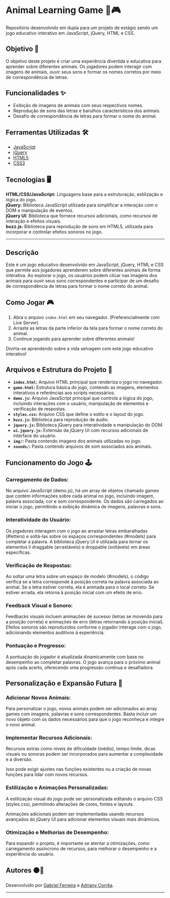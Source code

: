 # Animal Learning Game 🐾🎮

Repositório desenvolvido em dupla para um projeto de estágio sendo um jogo educativo interativo em JavaScript, jQuery, HTML e CSS.

## Objetivo 🎯
O objetivo deste projeto é criar uma experiência divertida e educativa para aprender sobre diferentes animais. Os jogadores podem interagir com imagens de animais, ouvir seus sons e formar os nomes corretos por meio de correspondência de letras.

## Funcionalidades ✨
- Exibição de imagens de animais com seus respectivos nomes.
- Reprodução de sons das letras e barulhos característicos dos animais.
- Desafio de correspondência de letras para formar o nome do animal.

## Ferramentas Utilizadas 🛠️
- [JavaScript](https://developer.mozilla.org/en-US/docs/Web/JavaScript)
- [jQuery](https://jquery.com/)
- [HTML5](https://developer.mozilla.org/en-US/docs/Web/HTML)
- [CSS3](https://developer.mozilla.org/en-US/docs/Web/CSS)

## Tecnologias 🖥️
**HTML/CSS/JavaScript:** Linguagens base para a estruturação, estilização e lógica do jogo.<br>
**jQuery:** Biblioteca JavaScript utilizada para simplificar a interação com o DOM e manipulação de eventos. <br>
**jQuery UI:** Biblioteca que fornece recursos adicionais, como recursos de interação e efeitos visuais. <br>
**buzz.js:** Biblioteca para reprodução de sons em HTML5, utilizada para incorporar e controlar efeitos sonoros no jogo. <br>

---

## Descrição
Este é um jogo educativo desenvolvido em JavaScript, jQuery, HTML e CSS que permite aos jogadores aprenderem sobre diferentes animais de forma interativa. Ao explorar o jogo, os usuários podem clicar nas imagens dos animais para ouvir seus sons correspondentes e participar de um desafio de correspondência de letras para formar o nome correto do animal.

## Como Jogar 🎮
1. Abra o arquivo `index.html` em seu navegador. (Preferencialmente com Live Server)
2. Arraste as letras da parte inferior da tela para formar o nome correto do animal.
3. Continue jogando para aprender sobre diferentes animais!

Divirta-se aprendendo sobre a vida selvagem com este jogo educativo interativo!

## Arquivos e Estrutura do Projeto 📁
- **`index.html`:** Arquivo HTML principal que renderiza o jogo no navegador.
- **`game.html`:** Estrutura básica do jogo, contendo as imagens, elementos interativos e referências aos scripts necessários.
- **`demo.js`:** Arquivo JavaScript principal que controla a lógica do jogo, incluindo interações com o usuário, manipulação de elementos e verificação de respostas.
- **`styles.css`:** Arquivo CSS que define o estilo e o layout do jogo.
- **`buzz.js`:** Biblioteca para reprodução de áudio.
- **`jquery.js`:** Biblioteca jQuery para interatividade e manipulação do DOM.
- **`ui.jquery.js`:** Extensão da jQuery UI com recursos adicionais de interface do usuário.
- **`img/`:** Pasta contendo imagens dos animais utilizadas no jogo.
- **`sounds/`:** Pasta contendo arquivos de som associados aos animais.

## Funcionamento do Jogo 🕹

### Carregamento de Dados:
No arquivo JavaScript (demo.js), há um array de objetos chamado games que contém informações sobre cada animal no jogo, incluindo imagem, palavra associada, cor e som correspondente.
Os dados são carregados ao iniciar o jogo, permitindo a exibição dinâmica de imagens, palavras e sons.
 
### Interatividade do Usuário:
Os jogadores interagem com o jogo ao arrastar letras embaralhadas (#letters) e soltá-las sobre os espaços correspondentes (#models) para completar a palavra.
A biblioteca jQuery UI é utilizada para tornar os elementos li draggable (arrastáveis) e droppable (soltáveis) em áreas específicas.
 
### Verificação de Respostas:
Ao soltar uma letra sobre um espaço de modelo (#models), o código verifica se a letra corresponde à posição correta na palavra associada ao animal.
Se a letra estiver correta, ela é animada para o local correto. Se estiver errada, ela retorna à posição inicial com um efeito de erro.
 
### Feedback Visual e Sonoro:
Feedbacks visuais incluem animações de sucesso (letras se movendo para a posição correta) e animações de erro (letras retornando à posição inicial).
Efeitos sonoros são reproduzidos conforme o jogador interage com o jogo, adicionando elementos auditivos à experiência.
 
### Pontuação e Progresso:
A pontuação do jogador é atualizada dinamicamente com base no desempenho ao completar palavras.
O jogo avança para o próximo animal após cada acerto, oferecendo uma progressão contínua e desafiadora.
 
## Personalização e Expansão Futura 🚀

### Adicionar Novos Animais:
Para personalizar o jogo, novos animais podem ser adicionados ao array games com imagens, palavras e sons correspondentes.
Basta incluir um novo objeto com os dados necessários para que o jogo reconheça e integre o novo animal.
 
### Implementar Recursos Adicionais:
Recursos extras como níveis de dificuldade (médio), tempo limite, dicas visuais ou sonoras podem ser incorporados para aumentar a complexidade e a diversão.
 
Isso pode exigir ajustes nas funções existentes ou a criação de novas funções para lidar com novos recursos.
 
### Estilização e Animações Personalizadas:
A estilização visual do jogo pode ser personalizada editando o arquivo CSS (styles.css), permitindo alterações de cores, fontes e layouts.
 
Animações adicionais podem ser implementadas usando recursos avançados do jQuery UI para adicionar elementos visuais mais dinâmicos.
 
### Otimização e Melhorias de Desempenho:
Para expandir o projeto, é importante se atentar a otimizações, como carregamento assíncrono de recursos, para melhorar o desempenho e a experiência do usuário.

## Autores 🟠🚀
Desenvolvido por [Gabriel Ferreira](https://github.com/GabrielBhain) e [Adriany Corrêa](https://github.com/adrianycmc).

---



